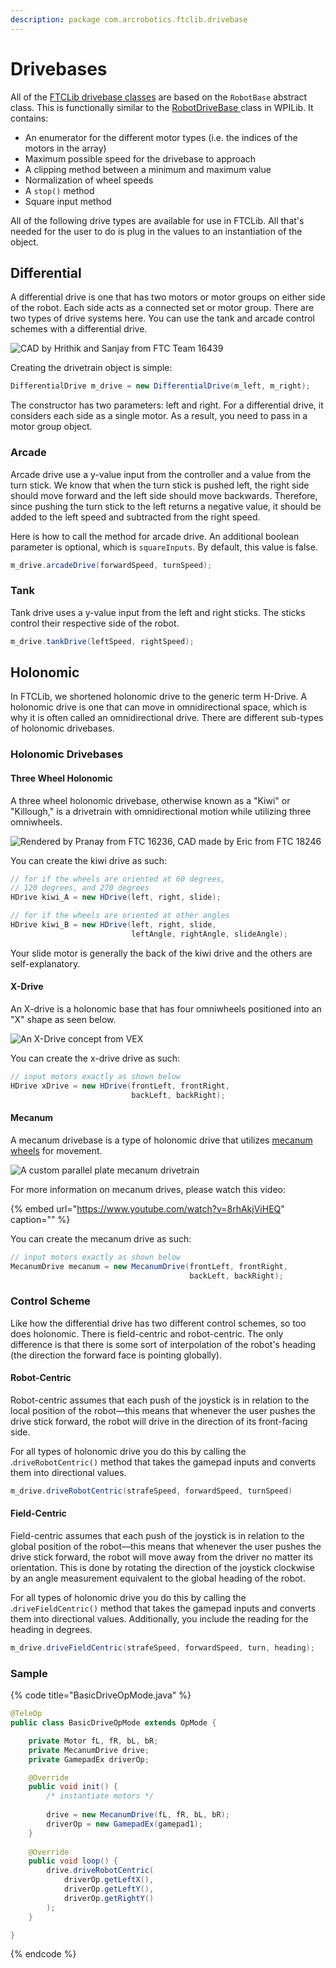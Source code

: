 ```yaml
---
description: package com.arcrobotics.ftclib.drivebase
---
```


# Drivebases

All of the [FTCLib drivebase classes](https://github.com/FTCLib/FTCLib/tree/dev/core/src/main/java/com/arcrobotics/ftclib/drivebase) are based on the `RobotBase` abstract class. This is functionally similar to the [RobotDriveBase ](https://github.com/wpilibsuite/allwpilib/blob/50db653f8d864c594c6a9ab7dd5a0f45b4483a03/wpilibj/src/main/java/edu/wpi/first/wpilibj/drive/RobotDriveBase.java)class in WPILib. It contains:

* An enumerator for the different motor types \(i.e. the indices of the motors in the array\)
* Maximum possible speed for the drivebase to approach
* A clipping method between a minimum and maximum value
* Normalization of wheel speeds
* A `stop()` method
* Square input method

All of the following drive types are available for use in FTCLib. All that's needed for the user to do is plug in the values to an instantiation of the object.

## Differential

A differential drive is one that has two motors or motor groups on either side of the robot. Each side acts as a connected set or motor group. There are two types of drive systems here. You can use the tank and arcade control schemes with a differential drive.

![CAD by Hrithik and Sanjay from FTC Team 16439](../.gitbook/assets/tank.jpg)

Creating the drivetrain object is simple:

```java
DifferentialDrive m_drive = new DifferentialDrive(m_left, m_right);
```

The constructor has two parameters: left and right. For a differential drive, it considers each side as a single motor. As a result, you need to pass in a motor group object.

### Arcade

Arcade drive use a y-value input from the controller and a value from the turn stick. We know that when the turn stick is pushed left, the right side should move forward and the left side should move backwards. Therefore, since pushing the turn stick to the left returns a negative value, it should be added to the left speed and subtracted from the right speed.

Here is how to call the method for arcade drive. An additional boolean parameter is optional, which is `squareInputs`. By default, this value is false.

```java
m_drive.arcadeDrive(forwardSpeed, turnSpeed);
```

### Tank

Tank drive uses a y-value input from the left and right sticks. The sticks control their respective side of the robot.

```java
m_drive.tankDrive(leftSpeed, rightSpeed);
```

## Holonomic

In FTCLib, we shortened holonomic drive to the generic term H-Drive. A holonomic drive is one that can move in omnidirectional space, which is why it is often called an omnidirectional drive. There are different sub-types of holonomic drivebases.

### Holonomic Drivebases

#### Three Wheel Holonomic

A three wheel holonomic drivebase, otherwise known as a "Kiwi" or "Killough," is a drivetrain with omnidirectional motion while utilizing three omniwheels.

![Rendered by Pranay from FTC 16236, CAD made by Eric from FTC 18246](../.gitbook/assets/ftclib_kiwi_v4.png)

You can create the kiwi drive as such:

```java
// for if the wheels are oriented at 60 degrees,
// 120 degrees, and 270 degrees
HDrive kiwi_A = new HDrive(left, right, slide);

// for if the wheels are oriented at other angles
HDrive kiwi_B = new HDrive(left, right, slide,
                           leftAngle, rightAngle, slideAngle);
```

Your slide motor is generally the back of the kiwi drive and the others are self-explanatory.

#### X-Drive

An X-drive is a holonomic base that has four omniwheels positioned into an "X" shape as seen below.

![An X-Drive concept from VEX](../.gitbook/assets/x-drive.jpg)

You can create the x-drive drive as such:

```java
// input motors exactly as shown below
HDrive xDrive = new HDrive(frontLeft, frontRight,
                           backLeft, backRight);
```

#### Mecanum

A mecanum drivebase is a type of holonomic drive that utilizes [mecanum wheels](https://en.wikipedia.org/wiki/Mecanum_wheel) for movement.

![A custom parallel plate mecanum drivetrain](../.gitbook/assets/final-drivebase-render-light.png)

For more information on mecanum drives, please watch this video:

{% embed url="https://www.youtube.com/watch?v=8rhAkjViHEQ" caption="" %}

You can create the mecanum drive as such:

```java
// input motors exactly as shown below
MecanumDrive mecanum = new MecanumDrive(frontLeft, frontRight,
                                        backLeft, backRight);
```

### Control Scheme

Like how the differential drive has two different control schemes, so too does holonomic. There is field-centric and robot-centric. The only difference is that there is some sort of interpolation of the robot's heading \(the direction the forward face is pointing globally\).

#### Robot-Centric

Robot-centric assumes that each push of the joystick is in relation to the local position of the robot—this means that whenever the user pushes the drive stick forward, the robot will drive in the direction of its front-facing side.

For all types of holonomic drive you do this by calling the .`driveRobotCentric()` method that takes the gamepad inputs and converts them into directional values.

```java
m_drive.driveRobotCentric(strafeSpeed, forwardSpeed, turnSpeed)
```

#### Field-Centric

Field-centric assumes that each push of the joystick is in relation to the global position of the robot—this means that whenever the user pushes the drive stick forward, the robot will move away from the driver no matter its orientation. This is done by rotating the direction of the joystick clockwise by an angle measurement equivalent to the global heading of the robot.

For all types of holonomic drive you do this by calling the .`driveFieldCentric()` method that takes the gamepad inputs and converts them into directional values. Additionally, you include the reading for the heading in degrees.

```java
m_drive.driveFieldCentric(strafeSpeed, forwardSpeed, turn, heading);
```

### Sample

{% code title="BasicDriveOpMode.java" %}
```java
@TeleOp
public class BasicDriveOpMode extends OpMode {

    private Motor fL, fR, bL, bR;
    private MecanumDrive drive;
    private GamepadEx driverOp;

    @Override
    public void init() {
        /* instantiate motors */
        
        drive = new MecanumDrive(fL, fR, bL, bR);
        driverOp = new GamepadEx(gamepad1);
    }
    
    @Override
    public void loop() {
        drive.driveRobotCentric(
            driverOp.getLeftX(),
            driverOp.getLeftY(),
            driverOp.getRightY()
        );
    }

}
```
{% endcode %}

